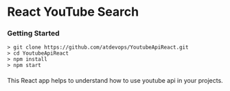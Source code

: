 # React YouTube Search



### Getting Started

```
> git clone https://github.com/atdevops/YoutubeApiReact.git
> cd YoutubeApiReact
> npm install
> npm start
```

####
This React app helps to understand how to use youtube api in your projects. 
